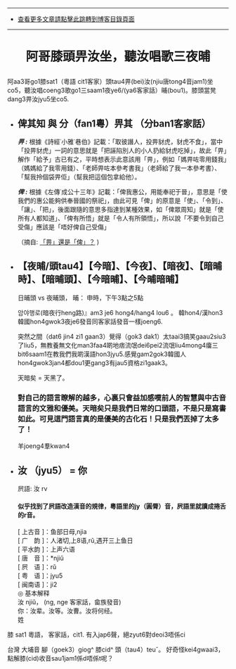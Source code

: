 ****
- [查看更多文章請點擊此跳轉到博客目錄頁面](../../tableOfContent.md) 

****

# <p align="center"> 阿哥膝頭畀汝坐，聽汝唱歌三夜晡    </p>

阿aa3哥go1膝sat1（粵語 cit1客家）頭tau4畀(bei)汝(njiu唐tong4音jam1)坐co5，聽汝唱coeng3歌go1三saam1夜ye6/(ya6客家話）晡(bou1)。膝頭當凳dang3畀汝jyu5坐co5.

- ## 俾其知  與 分（fan1粵）畀其 （分ban1客家話）  

    *****_畀 :_*****  根據《詩經˙小雅˙巷伯》記載：「取彼譖人，投畀豺虎，豺虎不食」，當中「投畀豺虎」一詞的意思就是「把誣陷別人的小人扔給豺虎吃掉」，故此「畀」解作「給予」古已有之，平時想表示此意該用「畀」，例如「媽畀咗零用錢我」（媽媽給了我零用錢）、「老師畀咗本參考書我」（老師給了我一本參考書）、「幫我拎個袋畀佢」（幫我把這個包拿給他）。

    *****_俾 :_***** 根據《左傳˙成公十三年》記載：「俾我惠公，用能奉祀于晉」，意思是「使我們的惠公能夠供奉晉國的祭祀」，由此可見「俾」的原意是「使」、「令到」、「讓」、「把」，後面跟隨的意思多指達到某種效果，如「俾眾周知」就是「使所有人都知道」、「俾有所悟」就是「令人有所領悟」，所以說「不要令到自己受傷」應該是「唔好俾自己受傷」
    
    （摘自: [「畀」還是「俾」？](http://languagemystery.blogspot.com/2014/04/blog-post_18.html) )

- ## 【夜晡/頭tau4】【今暗】、【今夜】、【暗夜】、【暗晡時】、【暗晡頭】、【今暗晡】、【今晡暗晡】  

    日晡頭 vs 夜晡頭， 晡： 申時，下午3點之5點

    암야행로(暗夜行heng路)』am3 je6 hong4/hang4 lou6  。 韓hon4/漢hon3 韓國hon4gwok3夜je6發音同客家話發音一樣joeng6.    

    突然之間（dat6 jin4 zi1 gaan3）覺得（gok3 dak1）太taai3搞笑gaau2siu3了liu5，無教養無文化man3faa4啲地痞流氓dei6pei2流氓liu4mong4癟三bit6saam1在教我們我啲漢語hon3jyu5.感覺gam2gok3韓國人hon4gwok3jan4都dou1更gang3有jau5資格zi1gaak3。    

    天暗矣 = 天黑了。

    ### 對自己的語言瞭解的越多，心裏只會益加感嘆前人的智慧與中古音語言的文雅和優美。天暗矣只是我們日常的口頭語，不是只是寫書如此。可見這門語言真的是優美的古化石！只是我們丟掉了太多了！

    羊joeng4羣kwan4

- ## 汝 （jyu5） = 你

    屄語: 汝 rv
    #### 似乎找到了屄語改造漢音的規律，粵語里的jy（圓脣）音，屄語里就讀成捲舌的r音。

    [ 上古音 ]：鱼部日母,njia   
    [ 广　韵 ]：人渚切,上8语,rǔ,遇开三上鱼日   
    [ 平水韵 ]：上声六语   
    [ 唐　音 ]：*njiǔ   
    [ 屄　语 ]：rǔ     
    [ 粤　语 ]：jyu5     
    [ 闽南语 ]：ji2       
    ◎ 基本解释   
    汝  njiǔ， (ng, nge 客家話，畲族發音)   
    你：汝辈。汝等。汝曹。汝将何经。   
    姓

膝 sat1 粵語， 客家話，cit1. 有入jap6聲，絕zyut6對deoi3唔係ci  

台灣 大埔音	腳（goek3）giog^ 膝cid^ 頭（tau4）teuˇ。 好奇怪kei4gwaai3，點解膝(cid)收音sau1jam1係d唔係t呢？



